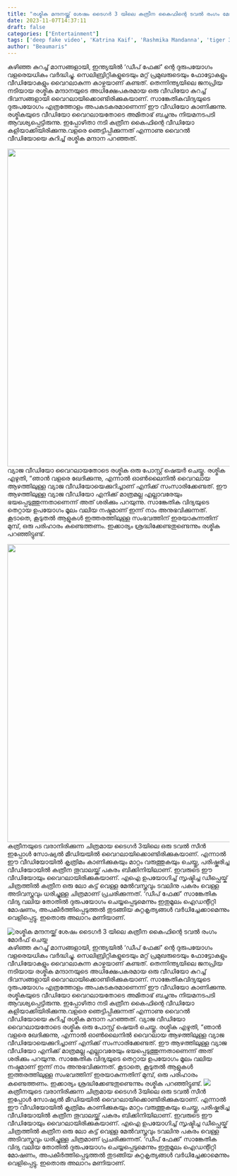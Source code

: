 ```yaml
---
title: "രശ്മിക മന്ദനയ്ക്ക് ശേഷം ടൈഗർ 3 യിലെ കത്രീന കൈഫിന്റെ ടവൽ രംഗം മോർഫ് ചെയ്തു"
date: 2023-11-07T14:37:11
draft: false
categories: ["Entertainment"]
tags: ['deep fake video', 'Katrina Kaif', 'Rashmika Mandanna', 'tiger 3', 'towel scene']
author: "Beaumaris"
---
```


കഴിഞ്ഞ കുറച്ച് മാസങ്ങളായി, ഇന്ത്യയിൽ ‘ഡീപ് ഫേക്ക്’ ന്റെ ദുരുപയോഗം വളരെയധികം വർദ്ധിച്ചു. സെലിബ്രിറ്റികളുടെയും മറ്റ് പ്രമുഖരുടെയും ഫോട്ടോകളും വീഡിയോകളും വൈറലാകുന്ന കാഴ്ചയാണ് കണ്ടത്. തെന്നിന്ത്യയിലെ ജനപ്രിയ നടിയായ രശ്മിക മന്ദാനയുടെ അധിക്ഷേപകരമായ ഒരു വീഡിയോ കുറച്ച് ദിവസങ്ങളായി വൈറലായിക്കൊണ്ടിരിക്കുകയാണ്. സാങ്കേതികവിദ്യയുടെ ദുരുപയോഗം എത്രത്തോളം അപകടകരമാണെന്ന് ഈ വീഡിയോ കാണിക്കുന്നു. രശ്മികയുടെ വീഡിയോ വൈറലായതോടെ അമിതാഭ് ബച്ചനും നിയമനടപടി ആവശ്യപ്പെട്ടിരുന്നു. ഇപ്പോഴിതാ നടി കത്രീന കൈഫിന്റെ വീഡിയോ കളിയാക്കിയിരിക്കുന്നു.വളരെ ഞെട്ടിപ്പിക്കുന്നത് എന്നാണു വൈറൽ വീഡിയോയെ കുറിച്ച് രശ്മിക മന്ദാന പറഞ്ഞത്.

<img class="alignnone size-full wp-image-428639" src="https://cdn.boolokam.com/articles/2023/11/XXX-1.webp" alt="" width="1200" height="720" />വ്യാജ വീഡിയോ വൈറലായതോടെ രശ്മിക ഒരു പോസ്റ്റ് ഷെയർ ചെയ്തു. രശ്മിക എഴുതി, “ഞാൻ വളരെ ഖേദിക്കുന്നു, എന്നാൽ ഓൺലൈനിൽ വൈറലായ ആഴത്തിലുള്ള വ്യാജ വീഡിയോയെക്കുറിച്ചാണ് എനിക്ക് സംസാരിക്കേണ്ടത്. ഈ ആഴത്തിലുള്ള വ്യാജ വീഡിയോ എനിക്ക് മാത്രമല്ല എല്ലാവരേയും ഭയപ്പെടുത്തുന്നതാണെന്ന് അത് ശരിക്കും പറയുന്നു. സാങ്കേതിക വിദ്യയുടെ തെറ്റായ ഉപയോഗം മൂലം വലിയ നഷ്ടമാണ് ഇന്ന് നാം അനുഭവിക്കുന്നത്. കൂടാതെ, കൂടുതൽ ആളുകൾ ഇത്തരത്തിലുള്ള സംഭവത്തിന് ഇരയാകുന്നതിന് മുമ്പ്, ഒരു പരിഹാരം കണ്ടെത്തണം. ഇക്കാര്യം ശ്രദ്ധിക്കേണ്ടതുണ്ടെന്നും രശ്മിക പറഞ്ഞിട്ടുണ്ട്.

<img class="alignnone size-full wp-image-428638" src="https://cdn.boolokam.com/articles/2023/11/DDDDDDDDD.jpg" alt="" width="1200" height="675" />കത്രീനയുടെ വരാനിരിക്കുന്ന ചിത്രമായ ടൈഗർ 3യിലെ ഒരു ടവൽ സീൻ ഇപ്പോൾ സോഷ്യൽ മീഡിയയിൽ വൈറലായിക്കൊണ്ടിരിക്കുകയാണ്. എന്നാൽ ഈ വീഡിയോയിൽ കൃത്രിമം കാണിക്കുകയും മാറ്റം വരുത്തുകയും ചെയ്തു, പരിഷ്കരിച്ച വീഡിയോയിൽ കത്രീന തൂവാലയ്ക്ക് പകരം ബിക്കിനിയിലാണ്. ഇവരുടെ ഈ വീഡിയോയും വൈറലായിരിക്കുകയാണ്. എഐ ഉപയോഗിച്ച് സൃഷ്ടിച്ച ഡീപ്ഫെയ്ക് ചിത്രത്തിൽ കത്രീന ഒരു ലോ കട്ട് വെള്ള മേൽവസ്ത്രവും ടവലിനു പകരം വെള്ള അടിവസ്ത്രവും ധരിച്ചുള്ള ചിത്രമാണ് പ്രചരിക്കുന്നത്. ‘ഡീപ് ഫേക്ക്’ സാങ്കേതിക വിദ്യ വലിയ തോതിൽ ദുരുപയോഗം ചെയ്യപ്പെടുമെന്നും ഇതുമൂലം ഐഡന്റിറ്റി മോഷണം, അപകീർത്തിപ്പെടുത്തൽ തുടങ്ങിയ കുറ്റകൃത്യങ്ങൾ വർധിച്ചേക്കാമെന്നും വെളിപ്പെട്ടു. ഇതൊരു അലാറം മണിയാണ്.


![രശ്മിക മന്ദനയ്ക്ക് ശേഷം ടൈഗർ 3 യിലെ കത്രീന കൈഫിന്റെ ടവൽ രംഗം മോർഫ് ചെയ്തു](https://cdn.boolokam.com/articles/2023/11/XXX-1.webp)കഴിഞ്ഞ കുറച്ച് മാസങ്ങളായി, ഇന്ത്യയിൽ ‘ഡീപ് ഫേക്ക്’ ന്റെ ദുരുപയോഗം വളരെയധികം വർദ്ധിച്ചു. സെലിബ്രിറ്റികളുടെയും മറ്റ് പ്രമുഖരുടെയും ഫോട്ടോകളും വീഡിയോകളും വൈറലാകുന്ന കാഴ്ചയാണ് കണ്ടത്. തെന്നിന്ത്യയിലെ ജനപ്രിയ നടിയായ രശ്മിക മന്ദാനയുടെ അധിക്ഷേപകരമായ ഒരു വീഡിയോ കുറച്ച് ദിവസങ്ങളായി വൈറലായിക്കൊണ്ടിരിക്കുകയാണ്. സാങ്കേതികവിദ്യയുടെ ദുരുപയോഗം എത്രത്തോളം അപകടകരമാണെന്ന് ഈ വീഡിയോ കാണിക്കുന്നു. രശ്മികയുടെ വീഡിയോ വൈറലായതോടെ അമിതാഭ് ബച്ചനും നിയമനടപടി ആവശ്യപ്പെട്ടിരുന്നു. ഇപ്പോഴിതാ നടി കത്രീന കൈഫിന്റെ വീഡിയോ കളിയാക്കിയിരിക്കുന്നു.വളരെ ഞെട്ടിപ്പിക്കുന്നത് എന്നാണു വൈറൽ വീഡിയോയെ കുറിച്ച് രശ്മിക മന്ദാന പറഞ്ഞത്. വ്യാജ വീഡിയോ വൈറലായതോടെ രശ്മിക ഒരു പോസ്റ്റ് ഷെയർ ചെയ്തു. രശ്മിക എഴുതി, “ഞാൻ വളരെ ഖേദിക്കുന്നു, എന്നാൽ ഓൺലൈനിൽ വൈറലായ ആഴത്തിലുള്ള വ്യാജ വീഡിയോയെക്കുറിച്ചാണ് എനിക്ക് സംസാരിക്കേണ്ടത്. ഈ ആഴത്തിലുള്ള വ്യാജ വീഡിയോ എനിക്ക് മാത്രമല്ല എല്ലാവരേയും ഭയപ്പെടുത്തുന്നതാണെന്ന് അത് ശരിക്കും പറയുന്നു. സാങ്കേതിക വിദ്യയുടെ തെറ്റായ ഉപയോഗം മൂലം വലിയ നഷ്ടമാണ് ഇന്ന് നാം അനുഭവിക്കുന്നത്. കൂടാതെ, കൂടുതൽ ആളുകൾ ഇത്തരത്തിലുള്ള സംഭവത്തിന് ഇരയാകുന്നതിന് മുമ്പ്, ഒരു പരിഹാരം കണ്ടെത്തണം. ഇക്കാര്യം ശ്രദ്ധിക്കേണ്ടതുണ്ടെന്നും രശ്മിക പറഞ്ഞിട്ടുണ്ട്. ![](https://cdn.boolokam.com/articles/2023/11/DDDDDDDDD.jpg)കത്രീനയുടെ വരാനിരിക്കുന്ന ചിത്രമായ ടൈഗർ 3യിലെ ഒരു ടവൽ സീൻ ഇപ്പോൾ സോഷ്യൽ മീഡിയയിൽ വൈറലായിക്കൊണ്ടിരിക്കുകയാണ്. എന്നാൽ ഈ വീഡിയോയിൽ കൃത്രിമം കാണിക്കുകയും മാറ്റം വരുത്തുകയും ചെയ്തു, പരിഷ്കരിച്ച വീഡിയോയിൽ കത്രീന തൂവാലയ്ക്ക് പകരം ബിക്കിനിയിലാണ്. ഇവരുടെ ഈ വീഡിയോയും വൈറലായിരിക്കുകയാണ്. എഐ ഉപയോഗിച്ച് സൃഷ്ടിച്ച ഡീപ്ഫെയ്ക് ചിത്രത്തിൽ കത്രീന ഒരു ലോ കട്ട് വെള്ള മേൽവസ്ത്രവും ടവലിനു പകരം വെള്ള അടിവസ്ത്രവും ധരിച്ചുള്ള ചിത്രമാണ് പ്രചരിക്കുന്നത്. ‘ഡീപ് ഫേക്ക്’ സാങ്കേതിക വിദ്യ വലിയ തോതിൽ ദുരുപയോഗം ചെയ്യപ്പെടുമെന്നും ഇതുമൂലം ഐഡന്റിറ്റി മോഷണം, അപകീർത്തിപ്പെടുത്തൽ തുടങ്ങിയ കുറ്റകൃത്യങ്ങൾ വർധിച്ചേക്കാമെന്നും വെളിപ്പെട്ടു. ഇതൊരു അലാറം മണിയാണ്.
